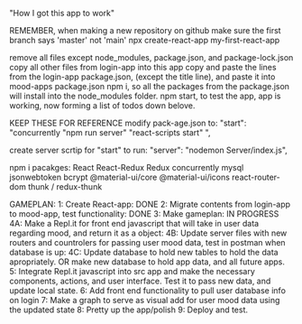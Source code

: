 "How I got this app to work"

REMEMBER, when making a new repository on github make sure the first branch says 'master' not 'main'
npx create-react-app my-first-react-app

remove all files except node_modules, package.json, and package-lock.json
copy all other files from login-app into this app
copy and paste the lines from the login-app package.json, (except the title line), and paste it into mood-apps package.json
npm i, so all the packages from the package.json will install into the node_modules folder.
npm start, to test the app, app is working, now forming a list of todos down belove.

KEEP THESE FOR REFERENCE
modify pack-age.json to:
"start": "concurrently \"npm run server\" \"react-scripts start\" ",

create server scrtip for "start" to run:
"server": "nodemon Server/index.js",

npm i pacakges:
React
React-Redux
Redux
concurrently
mysql
jsonwebtoken
bcrypt
@material-ui/core
@material-ui/icons
react-router-dom
thunk / redux-thunk

GAMEPLAN:
1: Create React-app: DONE
2: Migrate contents from login-app to mood-app, test functionality: DONE
3: Make gameplan: IN PROGRESS
4A: Make a Repl.it for front end javascript that will take in user data regarding mood, and return it as a object:
4B: Update server files with new routers and countrolers for passing user mood data, test in postman when database is up:
4C: Update database to hold new tables to hold the data apropriately. OR make new database to hold app data, and all future apps.
5: Integrate Repl.it javascript into src app and make the necessary components, actions, and user interface. Test it to pass new data, and update local state.
6: Add front end functionality to pull user database info on login
7: Make a graph to serve as visual add for user mood data using the updated state
8: Pretty up the app/polish
9: Deploy and test.
